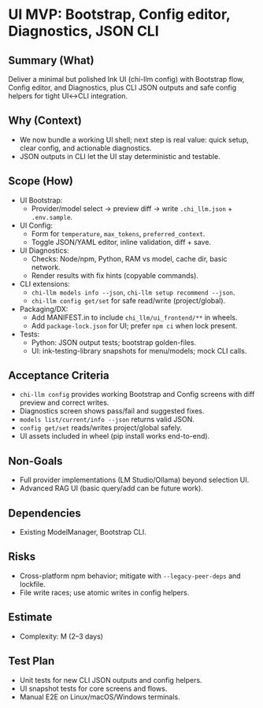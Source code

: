 # UI MVP: Bootstrap, Config editor, Diagnostics, JSON CLI

## Summary (What)
Deliver a minimal but polished Ink UI (chi-llm config) with Bootstrap flow, Config editor, and Diagnostics, plus CLI JSON outputs and safe config helpers for tight UI↔CLI integration.

## Why (Context)
- We now bundle a working UI shell; next step is real value: quick setup, clear config, and actionable diagnostics.
- JSON outputs in CLI let the UI stay deterministic and testable.

## Scope (How)
- UI Bootstrap:
  - Provider/model select → preview diff → write `.chi_llm.json` + `.env.sample`.
- UI Config:
  - Form for `temperature`, `max_tokens`, `preferred_context`.
  - Toggle JSON/YAML editor, inline validation, diff + save.
- UI Diagnostics:
  - Checks: Node/npm, Python, RAM vs model, cache dir, basic network.
  - Render results with fix hints (copyable commands).
- CLI extensions:
  - `chi-llm models info --json`, `chi-llm setup recommend --json`.
  - `chi-llm config get/set` for safe read/write (project/global).
- Packaging/DX:
  - Add MANIFEST.in to include `chi_llm/ui_frontend/**` in wheels.
  - Add `package-lock.json` for UI; prefer `npm ci` when lock present.
- Tests:
  - Python: JSON output tests; bootstrap golden-files.
  - UI: ink-testing-library snapshots for menu/models; mock CLI calls.

## Acceptance Criteria
- `chi-llm config` provides working Bootstrap and Config screens with diff preview and correct writes.
- Diagnostics screen shows pass/fail and suggested fixes.
- `models list/current/info --json` returns valid JSON.
- `config get/set` reads/writes project/global safely.
- UI assets included in wheel (pip install works end-to-end).

## Non-Goals
- Full provider implementations (LM Studio/Ollama) beyond selection UI.
- Advanced RAG UI (basic query/add can be future work).

## Dependencies
- Existing ModelManager, Bootstrap CLI.

## Risks
- Cross-platform npm behavior; mitigate with `--legacy-peer-deps` and lockfile.
- File write races; use atomic writes in config helpers.

## Estimate
- Complexity: M (2–3 days)

## Test Plan
- Unit tests for new CLI JSON outputs and config helpers.
- UI snapshot tests for core screens and flows.
- Manual E2E on Linux/macOS/Windows terminals.

